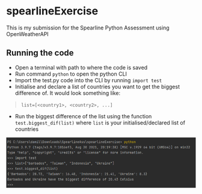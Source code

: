 # spearlineExercise
This is my submission for the Spearline Python Assessment using OpenWeatherAPI

## Running the code
* Open a terminal with path to where the code is saved
* Run command `python` to open the python CLI
* Import the test.py code into the CLI by running `import test`
* Initialise and declare a list of countries you want to get the biggest difference of. It would look something like:
> `list=[<country1>, <country2>, ...]`
* Run the biggest difference of the list using the function `test.biggest_dif(list)` where `list` is your initialised/declared list of countries

![img.png](img.png)
